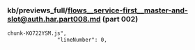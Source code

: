 ### kb/previews_full/flows__service-first__master-and-slot@auth.har.part008.md (part 002)

```md
chunk-KO722YSM.js",
                "lineNumber": 0,
                
```

```
